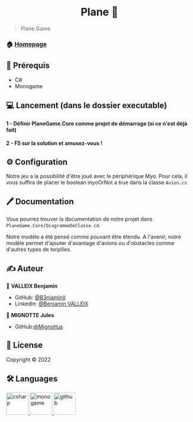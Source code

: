 <h1 align="center"> Plane 👋</h1>

> Plane Game

### 🏠 [Homepage](https://github.com/B3njaminV/monogame-plane-game)


## 📍 Prérequis

- C#
- Monogame

## ‍💻 Lancement (dans le dossier executable)
#### 1 - Définir PlaneGame.Core comme projet de démarrage (si ce n'est déjà fait)
#### 2 - F5 sur la solution et amusez-vous !

## ⚙️ Configuration
Notre jeu a la possibilité d'être joué avec le périphérique Myo.
Pour cela, il vous suffira de placer le boolean myoOrNot a true dans la classe `Avion.cs`

## 🖊️ Documentation
Vous pourrez trouver la documentation de notre projet dans `PlaneGame.Core/DiagrammeDeClasse.cd`.

Notre modèle a été pensé comme pouvant être étendu. A l'avenir, notre modèle permet d'ajouter d'avantage d'avions ou d'obstacles comme d'autres types de torpilles. 

## ✍️ Auteur

👤 **VALLEIX Benjamin**

* GitHub: [@B3njaminV](https://github.com/B3njaminV)
* LinkedIn: [@Benjamin VALLEIX](https://www.linkedin.com/in/benjamin-valleix-27115719a)

👤 **MIGNOTTE Jules**

* GitHub:[@Mignottus](https://github.com/Mignottus)


## 📝 License

Copyright © 2022


## 🛠  Languages

<p> 
    <a href="https://docs.microsoft.com/fr-fr/dotnet/csharp/" target="_blank"> 
        <img src="https://static.cdnlogo.com/logos/c/27/c.svg" alt="csharp" width="60" height="60"/> 
    </a> 
    <a href="https://www.monogame.net/" target="_blank"> 
        <img src="https://avatars.githubusercontent.com/u/4772066?s=280&v=4" alt="monogame" width="60" height="60"/> 
    </a> 
	<a href="https://github.com/" target="_blank"> 
        <img src="https://www.vectorlogo.zone/logos/github/github-icon.svg" alt="github" width="60" height="60"/> 
    </a> 
</p>
